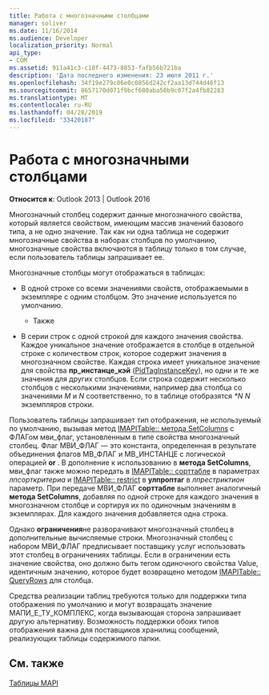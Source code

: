 ```yaml
---
title: Работа с многозначными столбцами
manager: soliver
ms.date: 11/16/2014
ms.audience: Developer
localization_priority: Normal
api_type:
- COM
ms.assetid: 911a41c3-c10f-4473-8853-fafb56b721ba
description: 'Дата последнего изменения: 23 июля 2011 г.'
ms.openlocfilehash: 34f19e279c86e0c0856d242cf2aa13d744d46f13
ms.sourcegitcommit: 8657170d071f9bcf680aba50b9c07f2a4fb82283
ms.translationtype: MT
ms.contentlocale: ru-RU
ms.lasthandoff: 04/28/2019
ms.locfileid: "33420187"
---
```

# <a name="working-with-multivalued-columns"></a>Работа с многозначными столбцами

  
  
**Относится к**: Outlook 2013 | Outlook 2016 
  
Многозначный столбец содержит данные многозначного свойства, который является свойством, имеющим массив значений базового типа, а не одно значение. Так как ни одна таблица не содержит многозначные свойства в наборах столбцов по умолчанию, многозначные свойства включаются в таблицу только в том случае, если пользователь таблицы запрашивает ее. 
  
Многозначные столбцы могут отображаться в таблицах:
  
- В одной строке со всеми значениями свойств, отображаемыми в экземпляре с одним столбцом. Это значение используется по умолчанию.
    
    - Также
    
- В серии строк с одной строкой для каждого значения свойства. Каждое уникальное значение отображается в столбце в отдельной строке с количеством строк, которое содержит значения в многозначном свойстве. Каждая строка имеет уникальное значение для свойства **пр_инстанце_кэй** ([PidTagInstanceKey](pidtaginstancekey-canonical-property.md)), но одни и те же значения для других столбцов. Если строка содержит несколько столбцов с несколькими значениями, например два столбца со значениями _M_ и _N_ соответственно, то в таблице отобразятся _\*N N_ экземпляров строки. 
    
Пользователь таблицы запрашивает тип отображения, не используемый по умолчанию, вызывая метод [IMAPITable:: метода SetColumns](imapitable-setcolumns.md) с ФЛАГом мви_флаг, установленным в типе свойства многозначный столбец. Флаг МВИ_ФЛАГ — это константа, определенная в результате объединения флагов МВ_ФЛАГ и МВ_ИНСТАНЦЕ с логической операцией **or** . В дополнение к использованию в **метода SetColumns**, мви_флаг также можно передать в [IMAPITable:: сорттабле](imapitable-sorttable.md) в параметрах _лпсорткритериа_ и [IMAPITable:: restrict](imapitable-restrict.md) в **улпроптаг** в _лпрестриктион_ параметр. При передаче МВИ_ФЛАГ **сорттабле** выполняет аналогичный **метода SetColumns**, добавляя по одной строке для каждого значения в многозначном столбце и сортируя их по одиночным значениям в экземплярах. Для каждого значения добавляется одна строка. 
  
 Однако **ограничения**не разворачивают многозначный столбец в дополнительные вычисляемые строки. Многозначный столбец с набором МВИ_ФЛАГ предписывает поставщику услуг использовать этот столбец в ограничениях таблицы. Если в ограничении есть значение свойства, оно должно быть тегом одиночного свойства Value, идентичным значению, которое будет возвращено методом [IMAPITable:: QueryRows](imapitable-queryrows.md) для столбца. 
  
Средства реализации таблиц требуются только для поддержки типа отображения по умолчанию и могут возвращать значение МАПИ_Е_ТУ_КОМПЛЕКС, когда вызывающая сторона запрашивает другую альтернативу. Возможность поддержки обоих типов отображения важна для поставщиков хранилищ сообщений, реализующих таблицы содержимого папки. 
  
## <a name="see-also"></a>См. также



[Таблицы MAPI](mapi-tables.md)

